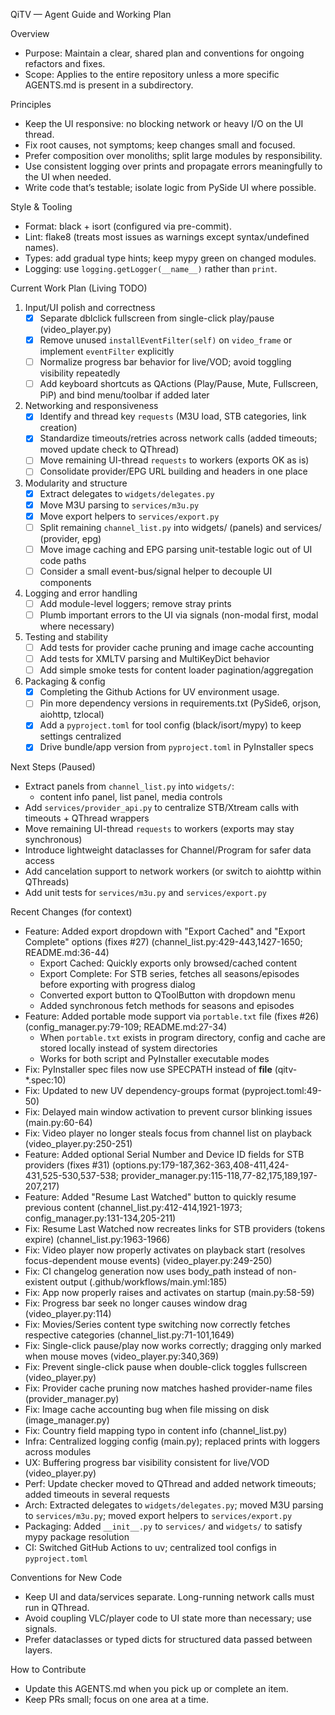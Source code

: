 QiTV — Agent Guide and Working Plan

Overview
- Purpose: Maintain a clear, shared plan and conventions for ongoing refactors and fixes.
- Scope: Applies to the entire repository unless a more specific AGENTS.md is present in a subdirectory.

Principles
- Keep the UI responsive: no blocking network or heavy I/O on the UI thread.
- Fix root causes, not symptoms; keep changes small and focused.
- Prefer composition over monoliths; split large modules by responsibility.
- Use consistent logging over prints and propagate errors meaningfully to the UI when needed.
- Write code that’s testable; isolate logic from PySide UI where possible.

Style & Tooling
- Format: black + isort (configured via pre-commit).
- Lint: flake8 (treats most issues as warnings except syntax/undefined names).
- Types: add gradual type hints; keep mypy green on changed modules.
- Logging: use `logging.getLogger(__name__)` rather than `print`.

Current Work Plan (Living TODO)
1) Input/UI polish and correctness
   - [x] Separate dblclick fullscreen from single-click play/pause (video_player.py)
   - [x] Remove unused `installEventFilter(self)` on `video_frame` or implement `eventFilter` explicitly
   - [ ] Normalize progress bar behavior for live/VOD; avoid toggling visibility repeatedly
   - [ ] Add keyboard shortcuts as QActions (Play/Pause, Mute, Fullscreen, PiP) and bind menu/toolbar if added later

2) Networking and responsiveness
   - [x] Identify and thread key `requests` (M3U load, STB categories, link creation)
   - [x] Standardize timeouts/retries across network calls (added timeouts; moved update check to QThread)
   - [ ] Move remaining UI-thread `requests` to workers (exports OK as is)
   - [ ] Consolidate provider/EPG URL building and headers in one place

3) Modularity and structure
   - [x] Extract delegates to `widgets/delegates.py`
   - [x] Move M3U parsing to `services/m3u.py`
   - [x] Move export helpers to `services/export.py`
   - [ ] Split remaining `channel_list.py` into widgets/ (panels) and services/ (provider, epg)
   - [ ] Move image caching and EPG parsing unit-testable logic out of UI code paths
   - [ ] Consider a small event-bus/signal helper to decouple UI components

4) Logging and error handling
   - [ ] Add module-level loggers; remove stray prints
   - [ ] Plumb important errors to the UI via signals (non-modal first, modal where necessary)

5) Testing and stability
   - [ ] Add tests for provider cache pruning and image cache accounting
   - [ ] Add tests for XMLTV parsing and MultiKeyDict behavior
   - [ ] Add simple smoke tests for content loader pagination/aggregation

6) Packaging & config
   - [x] Completing the Github Actions for UV environment usage.
   - [ ] Pin more dependency versions in requirements.txt (PySide6, orjson, aiohttp, tzlocal)
   - [x] Add a `pyproject.toml` for tool config (black/isort/mypy) to keep settings centralized
   - [x] Drive bundle/app version from `pyproject.toml` in PyInstaller specs

Next Steps (Paused)
- Extract panels from `channel_list.py` into `widgets/`:
  - content info panel, list panel, media controls
- Add `services/provider_api.py` to centralize STB/Xtream calls with timeouts + QThread wrappers
- Move remaining UI-thread `requests` to workers (exports may stay synchronous)
- Introduce lightweight dataclasses for Channel/Program for safer data access
- Add cancelation support to network workers (or switch to aiohttp within QThreads)
- Add unit tests for `services/m3u.py` and `services/export.py`

Recent Changes (for context)
- Feature: Added export dropdown with "Export Cached" and "Export Complete" options (fixes #27) (channel_list.py:429-443,1427-1650; README.md:36-44)
  - Export Cached: Quickly exports only browsed/cached content
  - Export Complete: For STB series, fetches all seasons/episodes before exporting with progress dialog
  - Converted export button to QToolButton with dropdown menu
  - Added synchronous fetch methods for seasons and episodes
- Feature: Added portable mode support via `portable.txt` file (fixes #26) (config_manager.py:79-109; README.md:27-34)
  - When `portable.txt` exists in program directory, config and cache are stored locally instead of system directories
  - Works for both script and PyInstaller executable modes
- Fix: PyInstaller spec files now use SPECPATH instead of __file__ (qitv-*.spec:10)
- Fix: Updated to new UV dependency-groups format (pyproject.toml:49-50)
- Fix: Delayed main window activation to prevent cursor blinking issues (main.py:60-64)
- Fix: Video player no longer steals focus from channel list on playback (video_player.py:250-251)
- Feature: Added optional Serial Number and Device ID fields for STB providers (fixes #31) (options.py:179-187,362-363,408-411,424-431,525-530,537-538; provider_manager.py:115-118,77-82,175,189,197-207,217)
- Feature: Added "Resume Last Watched" button to quickly resume previous content (channel_list.py:412-414,1921-1973; config_manager.py:131-134,205-211)
- Fix: Resume Last Watched now recreates links for STB providers (tokens expire) (channel_list.py:1963-1966)
- Fix: Video player now properly activates on playback start (resolves focus-dependent mouse events) (video_player.py:249-250)
- Fix: CI changelog generation now uses body_path instead of non-existent output (.github/workflows/main.yml:185)
- Fix: App now properly raises and activates on startup (main.py:58-59)
- Fix: Progress bar seek no longer causes window drag (video_player.py:114)
- Fix: Movies/Series content type switching now correctly fetches respective categories (channel_list.py:71-101,1649)
- Fix: Single-click pause/play now works correctly; dragging only marked when mouse moves (video_player.py:340,369)
- Fix: Prevent single-click pause when double-click toggles fullscreen (video_player.py)
- Fix: Provider cache pruning now matches hashed provider-name files (provider_manager.py)
- Fix: Image cache accounting bug when file missing on disk (image_manager.py)
- Fix: Country field mapping typo in content info (channel_list.py)
- Infra: Centralized logging config (main.py); replaced prints with loggers across modules
- UX: Buffering progress bar visibility consistent for live/VOD (video_player.py)
- Perf: Update checker moved to QThread and added network timeouts; added timeouts in several requests
- Arch: Extracted delegates to `widgets/delegates.py`; moved M3U parsing to `services/m3u.py`; moved export helpers to `services/export.py`
- Packaging: Added `__init__.py` to `services/` and `widgets/` to satisfy mypy package resolution
- CI: Switched GitHub Actions to uv; centralized tool configs in `pyproject.toml`

Conventions for New Code
- Keep UI and data/services separate. Long-running network calls must run in QThread.
- Avoid coupling VLC/player code to UI state more than necessary; use signals.
- Prefer dataclasses or typed dicts for structured data passed between layers.

How to Contribute
- Update this AGENTS.md when you pick up or complete an item.
- Keep PRs small; focus on one area at a time.
